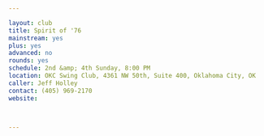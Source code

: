 ```yaml
---

layout: club
title: Spirit of '76
mainstream: yes
plus: yes
advanced: no
rounds: yes
schedule: 2nd &amp; 4th Sunday, 8:00 PM
location: OKC Swing Club, 4361 NW 50th, Suite 400, Oklahoma City, OK
caller: Jeff Holley
contact: (405) 969-2170
website: 



---
```


